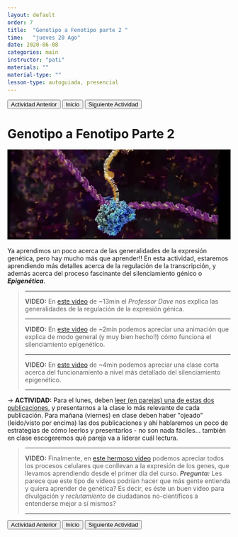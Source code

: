 ```yaml
---
layout: default
order: 7
title:  "Genotipo a Fenotipo parte 2 "
time:   "jueves 20 Ago"
date: 2020-06-08
categories: main
instructor: "pati"
materials: ""
material-type: ""
lesson-type: autoguiada, presencial
---
```

<a href="https://pesalerno.github.io/genetica2021/main/2020/08/01/6_geno-feno-1.html"><button>Actividad Anterior</button></a>		<a href="https://pesalerno.github.io/genetica2021/"><button>Inicio</button></a>    <a href="https://pesalerno.github.io/genetica2021/main/2020/08/01/8_alineamiento.html"><button>Siguiente Actividad</button></a>

# Genotipo a Fenotipo Parte 2

![](https://github.com/pesalerno/genetica2021/blob/master/files/transcription.png?raw=true)<br>

Ya aprendimos un poco acerca de las generalidades de la expresión genética, pero hay mucho más que aprender!! En esta actividad, estaremos aprendiendo más detalles acerca de la regulación de la transcripción, y además acerca del proceso fascinante del silenciamiento génico o ***Epigenética***. 


>-------------------
>**VIDEO:** En [este video](https://www.youtube.com/watch?v=J9jhg90A7Lw&list=PLybg94GvOJ9HH3IbmPRCfU4knUiBJPq1Z&index=11) de ~13min el *Professor Dave* nos explica las generalidades de la regulación de la expresión génica. 
>
>--------------------------
>
>**VIDEO:** En [este video](https://www.youtube.com/watch?v=Tj_6DcUTRnM) de ~2min podemos apreciar una animación que explica de modo general (y muy bien hecho!!) cómo funciona el silenciamiento epigenético.  
>
>--------------------------
>
>**VIDEO:** En [este video](https://www.youtube.com/watch?v=JMT6oRYgkTk) de ~4min podemos apreciar una clase corta acerca del funcionamiento a nivel más detallado del silenciamiento epigenético.  
>
>--------------------------

-> **ACTIVIDAD:** Para el lunes, deben [leer (en parejas) una de estas dos publicaciones](https://drive.google.com/drive/folders/1vrwFY1sa8Y0cSa-OE2FofgrsmRalkQ24?usp=sharing), y presentarnos a la clase lo más relevante de cada publicación. Para mañana (viernes) en clase deben haber "ojeado" (leido/visto por encima) las dos publicaciones y ahí hablaremos un poco de estrategias de cómo leerlos y presentarlos - no son nada fáciles... también en clase escogeremos qué pareja va a liderar cuál lectura. 

>--------------------------
>
>**VIDEO:** Finalmente, en [este hermoso video](https://www.youtube.com/watch?v=7Hk9jct2ozY) podemos apreciar todos los procesos celulares que conllevan a la expresión de los genes, que llevamos aprendiendo desde el primer día del curso. ***Pregunta:*** Les parece que este tipo de videos podrían hacer que más gente entienda y quiera aprender de genética? Es decir, es éste un buen video para divulgación y *reclutamiento* de ciudadanos no-científicos a entenderse mejor a sí mismos? 
>
>--------------------------



<a href="https://pesalerno.github.io/genetica2021/main/2020/08/01/6_geno-feno-1.html"><button>Actividad Anterior</button></a>		<a href="https://pesalerno.github.io/genetica2021/"><button>Inicio</button></a>    <a href="https://pesalerno.github.io/genetica2021/main/2020/08/01/8_alineamiento.html"><button>Siguiente Actividad</button></a>

